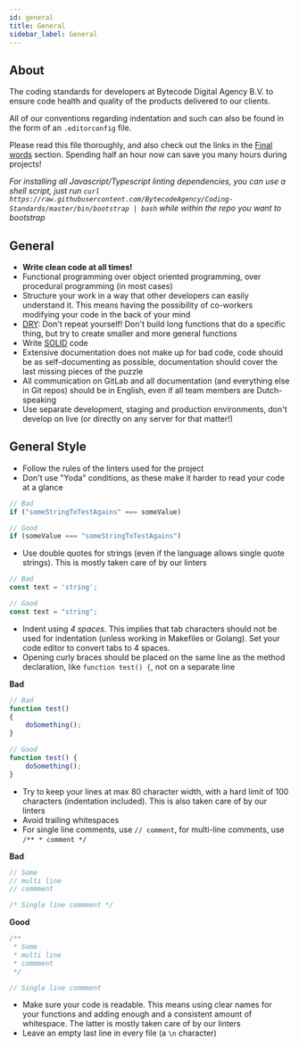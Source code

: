 ```yaml
---
id: general
title: General
sidebar_label: General
---
```


## About

The coding standards for developers at Bytecode Digital Agency B.V. to ensure code health and quality of the products delivered to our clients.

All of our conventions regarding indentation and such can also be found in the form of an `.editorconfig` file.

Please read this file thoroughly, and also check out the links in the [Final words](#final-words) section. Spending half an hour now can save you many hours during projects!

*For installing all Javascript/Typescript linting dependencies, you can use a shell script, just run `curl https://raw.githubusercontent.com/BytecodeAgency/Coding-Standards/master/bin/bootstrap | bash` while within the repo you want to bootstrap*

## General

* **Write clean code at all times!**
* Functional programming over object oriented programming, over procedural programming (in most cases)
* Structure your work in a way that other developers can easily understand it. This means having the possibility of co-workers modifying your code in the back of your mind
* [DRY](https://en.wikipedia.org/wiki/Don%27t_repeat_yourself): Don't repeat yourself! Don't build long functions that do a specific thing, but try to create smaller and more general functions
* Write [SOLID](https://en.wikipedia.org/wiki/SOLID) code
* Extensive documentation does not make up for bad code, code should be as self-documenting as possible, documentation should cover the last missing pieces of the puzzle
* All communication on GitLab and all documentation (and everything else in Git repos) should be in English, even if all team members are Dutch-speaking
* Use separate development, staging and production environments, don't develop on live (or directly on any server for that matter!)

## General Style

* Follow the rules of the linters used for the project
* Don't use "Yoda" conditions, as these make it harder to read your code at a glance

```ts
// Bad
if ("someStringToTestAgains" === someValue)

// Good
if (someValue === "someStringToTestAgains")
```

* Use double quotes for strings (even if the language allows single quote strings). This is mostly taken care of by our linters

```ts
// Bad
const text = 'string';

// Good
const text = "string";
```


* Indent using *4 _spaces_*. This implies that tab characters should not be used for indentation (unless working in Makefiles or Golang). Set your code editor to convert tabs to 4 spaces.
* Opening curly braces should be placed on the same line as the method declaration, like `function test() {`, not on a separate line

**Bad**

```ts
// Bad
function test() 
{
    doSomething();
}

// Good
function test() {
    doSomething();
}
```

* Try to keep your lines at max 80 character width, with a hard limit of 100 characters (indentation included). This is also taken care of by our linters
* Avoid trailing whitespaces
* For single line comments, use `// comment`, for multi-line comments, use `/** * comment */`

**Bad**

```ts
// Some
// multi line 
// commment

/* Single line commment */
```

**Good**

```ts
/**
 * Some 
 * multi line 
 * commment
 */

// Single line commment
```

* Make sure your code is readable. This means using clear names for your functions and adding enough and a consistent amount of whitespace. The latter is mostly taken care of by our linters
* Leave an empty last line in every file (a `\n` character)
